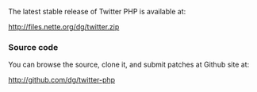 The latest stable release of Twitter PHP is available at:

http://files.nette.org/dg/twitter.zip


### Source code ###

You can browse the source, clone it, and submit patches at Github site at:

http://github.com/dg/twitter-php